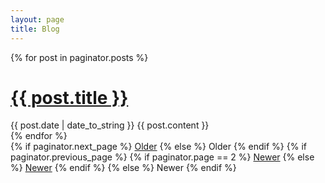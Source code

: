 ```yaml
---
layout: page
title: Blog
---
```

<div class="posts">
	{% for post in paginator.posts %}
	<div class="post">
		<h1 class="post-title"><a href="{{ site.baseurl }}/{{ post.url }}">{{ post.title }}</a>
		</h1>
		<span class="post-date">{{ post.date | date_to_string }}</span>
		{{ post.content }}
	</div>
	{% endfor %}
</div>
<div class="pagination">
	{% if paginator.next_page %}
		<a class="pagination-item older" href="{{ site.baseurl }}/page{{paginator.next_page}}">Older</a>
	{% else %}
		<span class="pagination-item older">Older</span>
	{% endif %}
	{% if paginator.previous_page %}
		{% if paginator.page == 2 %}
		<a class="pagination-item newer" href="{{ site.baseurl }}/">Newer</a>
		{% else %}
		<a class="pagination-item newer" href="{{ site.baseurl }}/page{{paginator.previous_page}}">Newer</a>
		{% endif %}
	{% else %}
		<span class="pagination-item newer">Newer</span>
	{% endif %}
</div>
